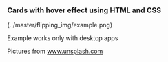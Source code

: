 ### Cards with hover effect using HTML and CSS

(../master/flipping_img/example.png)

Example works only with desktop apps

Pictures from www.unsplash.com
